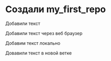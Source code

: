 ﻿# Создали my_first_repo

Добавили текст

Добавили текст через веб браузер

Добавим текст локально

Довавили текст в новой ветке
